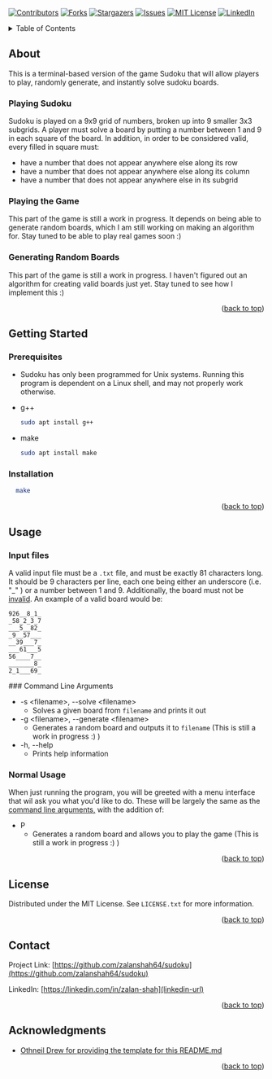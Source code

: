 <div id="top"></div>

[![Contributors][contributors-shield]][contributors-url]
[![Forks][forks-shield]][forks-url]
[![Stargazers][stars-shield]][stars-url]
[![Issues][issues-shield]][issues-url]
[![MIT License][license-shield]][license-url]
[![LinkedIn][linkedin-shield]][linkedin-url]

<details>
  <summary>Table of Contents</summary>
  <ol>
    <li>
      <a href="#about-the-project">About The Project</a>
      <ul>
        <li><a href="#built-with">Built With</a></li>
      </ul>
    </li>
    <li>
      <a href="#getting-started">Getting Started</a>
      <ul>
        <li><a href="#prerequisites">Prerequisites</a></li>
        <li><a href="#installation">Installation</a></li>
      </ul>
    </li>
    <li><a href="#usage">Usage</a></li>
    <li><a href="#roadmap">Roadmap</a></li>
    <li><a href="#contributing">Contributing</a></li>
    <li><a href="#license">License</a></li>
    <li><a href="#contact">Contact</a></li>
    <li><a href="#acknowledgments">Acknowledgments</a></li>
  </ol>
</details>

## About

This is a terminal-based version of the game Sudoku that will allow players to play, randomly generate, and instantly solve sudoku boards.

### Playing Sudoku
<div id="validity">
Sudoku is played on a 9x9 grid of numbers, broken up into 9 smaller 3x3 subgrids. A player must solve a board by putting a number between 1 and 9 in each square of the board. In addition, in order to be considered valid, every filled in square must:

* have a number that does not appear anywhere else along its row
* have a number that does not appear anywhere else along its column
* have a number that does not appear anywhere else in its subgrid

### Playing the Game

This part of the game is still a work in progress. It depends on being able to generate random boards, which I am still working on making an algorithm for. Stay tuned to be able to play real games soon :)

### Generating Random Boards

This part of the game is still a work in progress. I haven't figured out an algorithm for creating valid boards just yet. Stay tuned to see how I implement this :)

<p align="right">(<a href="#top">back to top</a>)</p>



## Getting Started

### Prerequisites

* Sudoku has only been programmed for Unix systems. Running this program is dependent on a Linux shell, and may not properly work otherwise.

* g++
  ```sh
  sudo apt install g++
  ```

* make
  ```sh
  sudo apt install make
  ```

### Installation

```sh
  make
```

<p align="right">(<a href="#top">back to top</a>)</p>



## Usage

### Input files

A valid input file must be a `.txt` file, and must be exactly 81 characters long. It should be 9 characters per line, each one being either an underscore (i.e. "_" ) or a number between 1 and 9. Additionally, the board must not be <a href="#validity">invalid</a>.  An example of a valid board would be:

```
926__8_1_
_58_2_3_7
___5__82_
_9__57___
__39___7_
___61___5
56____7__
_______8_
2_1___69_
```

<div id="commandLineArguments">
### Command Line Arguments

* -s \<filename\>, --solve \<filename\>
    * Solves a given board from `filename` and prints it out
* -g \<filename\>, --generate \<filename\>
    * Generates a random board and outputs it to `filename` (This is still a work in progress :) )
* -h, --help
    * Prints help information

### Normal Usage
When just running the program, you will be greeted with a menu interface that wil ask you what you'd like to do. These will be largely the same as the <a href="#commandLineArguments">command line arguments,</a> with the addition of:

* P
    * Generates a random board and allows you to play the game (This is still a work in progress :) )

<p align="right">(<a href="#top">back to top</a>)</p>

## License

Distributed under the MIT License. See `LICENSE.txt` for more information.

<p align="right">(<a href="#top">back to top</a>)</p>

## Contact

Project Link: [https://github.com/zalanshah64/sudoku](https://github.com/zalanshah64/sudoku)

LinkedIn: [https://linkedin.com/in/zalan-shah](linkedin-url)

<p align="right">(<a href="#top">back to top</a>)</p>



## Acknowledgments

* [Othneil Drew for providing the template for this README.md](https://github.com/othneildrew/Best-README-Template)

<p align="right">(<a href="#top">back to top</a>)</p>



[contributors-shield]: https://img.shields.io/github/contributors/zalanshah64/sudoku.svg?style=for-the-badge
[contributors-url]: https://github.com/zalanshah64/sudoku/graphs/contributors
[forks-shield]: https://img.shields.io/github/forks/zalanshah64/sudoku.svg?style=for-the-badge
[forks-url]: https://github.com/zalanshah64/sudoku/network/members
[stars-shield]: https://img.shields.io/github/stars/zalanshah64/sudoku.svg?style=for-the-badge
[stars-url]: https://github.com/zalanshah64/sudoku/stargazers
[issues-shield]: https://img.shields.io/github/issues/zalanshah64/sudoku.svg?style=for-the-badge
[issues-url]: https://github.com/zalanshah64/sudoku/issues
[license-shield]: https://img.shields.io/github/license/zalanshah64/sudoku.svg?style=for-the-badge
[license-url]: https://github.com/zalanshah64/sudoku/blob/master/LICENSE.md
[linkedin-shield]: https://img.shields.io/badge/-LinkedIn-black.svg?style=for-the-badge&logo=linkedin&colorB=555
[linkedin-url]: https://linkedin.com/in/zalan-shah
